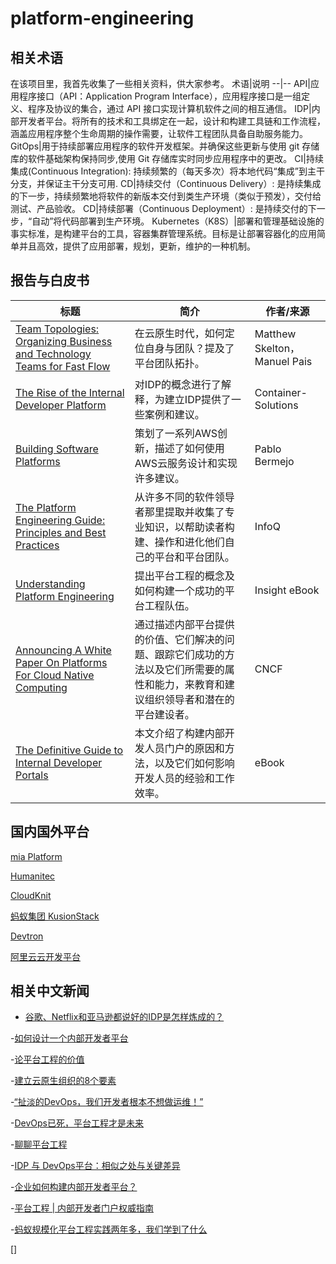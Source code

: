 # platform-engineering

## 相关术语
在该项目里，我首先收集了一些相关资料，供大家参考。
术语|说明
--|--
API|应用程序接口（API：Application Program Interface），应用程序接口是一组定义、程序及协议的集合，通过 API 接口实现计算机软件之间的相互通信。
IDP|内部开发者平台。将所有的技术和工具绑定在一起，设计和构建工具链和工作流程，涵盖应用程序整个生命周期的操作需要，让软件工程团队具备自助服务能力。
GitOps|用于持续部署应用程序的软件开发框架。并确保这些更新与使用 git 存储库的软件基础架构保持同步,使用 Git 存储库实时同步应用程序中的更改。
CI|持续集成(Continuous Integration): 持续频繁的（每天多次）将本地代码“集成”到主干分支，并保证主干分支可用.
CD|持续交付（Continuous Delivery）: 是持续集成的下一步，持续频繁地将软件的新版本交付到类生产环境（类似于预发），交付给测试、产品验收。
CD|持续部署（Continuous Deployment）: 是持续交付的下一步，“自动”将代码部署到生产环境。
Kubernetes（K8S）|部署和管理基础设施的事实标准，是构建平台的工具，容器集群管理系统。目标是让部署容器化的应用简单并且高效，提供了应用部署，规划，更新，维护的一种机制。
## 报告与白皮书

标题|简介|作者/来源
--|--|--
[Team Topologies: Organizing Business and Technology Teams for Fast Flow](https://teamtopologies.com/book)|在云原生时代，如何定位自身与团队？提及了平台团队拓扑。|Matthew Skelton， Manuel Pais
[The Rise of the Internal Developer Platform](https://info.container-solutions.com/the-rise-of-the-internal-developer-platform)|对IDP的概念进行了解释，为建立IDP提供了一些案例和建议。|Container-Solutions
[Building Software Platforms](https://leanpub.com/software-platforms)|策划了一系列AWS创新，描述了如何使用AWS云服务设计和实现许多建议。|Pablo Bermejo
[The Platform Engineering Guide: Principles and Best Practices](https://www.infoq.com/minibooks/platform-engineering-guide/)|从许多不同的软件领导者那里提取并收集了专业知识，以帮助读者构建、操作和进化他们自己的平台和平台团队。|InfoQ
[Understanding Platform Engineering](https://solutions.insight.com/Resources/eBooks/ebooks/Understanding-Platform-Engineering)|提出平台工程的概念及如何构建一个成功的平台工程队伍。|Insight eBook
[Announcing A White Paper On Platforms For Cloud Native Computing](https://aster.cloud/2023/04/20/announcing-a-white-paper-on-platforms-for-cloud-native-computing/)|通过描述内部平台提供的价值、它们解决的问题、跟踪它们成功的方法以及它们所需要的属性和能力，来教育和建议组织领导者和潜在的平台建设者。|CNCF
[The Definitive Guide to Internal Developer Portals](https://www.getport.io/blog/guide-to-internal-developer-portals)|本文介绍了构建内部开发人员门户的原因和方法，以及它们如何影响开发人员的经验和工作效率。|eBook

## 国内国外平台
[mia Platform](https://blog.mia-platform.eu/en)

[Humanitec](https://humanitec.com/blog)

[CloudKnit](https://www.cloudknit.io/blog)

[蚂蚁集团 KusionStack](https://gitee.com/kusionstack)

[Devtron](https://devtron.ai/blog/)

[阿里云云开发平台](https://workbench.aliyun.com/)

## 相关中文新闻
- [谷歌、Netflix和亚马逊都说好的IDP是怎样炼成的？](https://new.qq.com/rain/a/20210508A017YT00)

-[如何设计一个内部开发者平台](https://blog.csdn.net/community_717/article/details/128281237)

-[论平台工程的价值](https://www.infoq.cn/article/IKV0beLrg2fsFlm61wmg)

-[建立云原生组织的8个要素](https://www.modb.pro/db/394258)

-[“扯淡的DevOps，我们开发者根本不想做运维！”](https://www.163.com/dy/article/HFKER3AL0511D3QS.html)

-[DevOps已死，平台工程才是未来](https://www.infoq.cn/article/7porVp7qVF03BVc2tDd6)

-[聊聊平台工程](https://mp.weixin.qq.com/s/7imERbIC2PFBuksVW-CZ7g)

-[IDP 与 DevOps平台：相似之处与关键差异](https://www.bilibili.com/read/cv23728574?from=search&spm_id_from=333.337.0.0)

-[企业如何构建内部开发者平台？](https://www.bilibili.com/read/cv22390943?from=search&spm_id_from=333.337.0.0)

-[平台工程 | 内部开发者门户权威指南](https://www.bilibili.com/read/cv23345374?from=search&spm_id_from=333.337.0.0)

-[蚂蚁规模化平台工程实践两年多，我们学到了什么](https://www.sohu.com/a/594309889_355140)

[]







